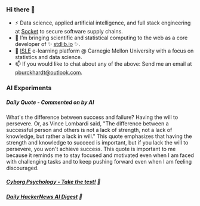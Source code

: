 ### Hi there 👋

-   ⚡ Data science, applied artificial intelligence, and full stack engineering at [Socket](https://socket.dev) to secure software supply chains.
-   🔭 I’m bringing scientific and statistical computing to the web as a core developer of ✨ [stdlib.io](https://stdlib.io) ✨.
-   📖 [ISLE](https://stat.cmu.edu/isle) e-learning platform @ Carnegie Mellon University with a focus on statistics and data science.
-   📫 If you would like to chat about any of the above: Send me an email at [pburckhardt@outlook.com](mailto:pburckhardt@outlook.com).

### AI Experiments

##### Daily Quote - Commented on by AI

<!-- <quote> -->

What's the difference between success and failure? Having the will to persevere. Or, as Vince Lombardi said, "The difference between a successful person and others is not a lack of strength, not a lack of knowledge, but rather a lack in will." This quote emphasizes that having the strength and knowledge to succeed is important, but if you lack the will to persevere, you won't achieve success. This quote is important to me because it reminds me to stay focused and motivated even when I am faced with challenging tasks and to keep pushing forward even when I am feeling discouraged.

<!-- </quote> -->

##### [Cyborg Psychology - Take the test!](http://cyborg-psychology.com/) 🚀 
##### [Daily HackerNews AI Digest](https://ai-digest.vercel.app/) :brain:
